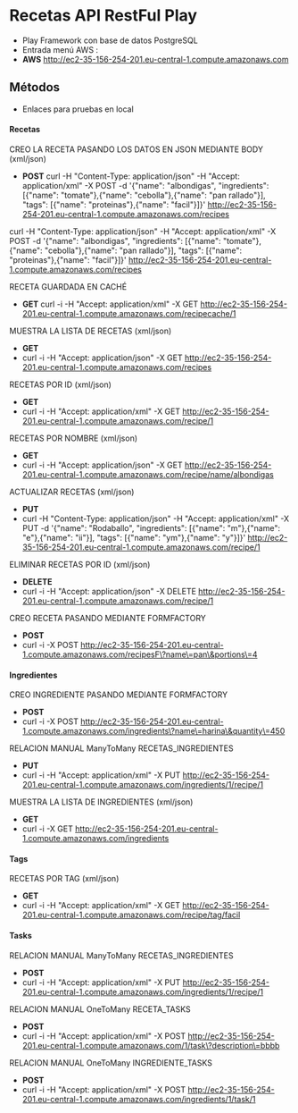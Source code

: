 # Recetas API RestFul Play

-	Play Framework con base de datos PostgreSQL
-	Entrada menú AWS :
-	**AWS** http://ec2-35-156-254-201.eu-central-1.compute.amazonaws.com

## Métodos

-	Enlaces para pruebas en local

#### Recetas

CREO LA RECETA PASANDO LOS DATOS EN JSON MEDIANTE BODY (xml/json)
-	**POST** curl -H "Content-Type: application/json" -H "Accept: application/xml" -X POST -d '{"name": "albondigas", "ingredients": [{"name": "tomate"},{"name": "cebolla"},{"name": "pan rallado"}], "tags": [{"name": "proteinas"},{"name": "facil"}]}' http://ec2-35-156-254-201.eu-central-1.compute.amazonaws.com/recipes

curl -H "Content-Type: application/json" -H "Accept: application/xml" -X POST -d '{"name": "albondigas", "ingredients": [{"name": "tomate"},{"name": "cebolla"},{"name": "pan rallado"}], "tags": [{"name": "proteinas"},{"name": "facil"}]}' http://ec2-35-156-254-201.eu-central-1.compute.amazonaws.com/recipes

RECETA GUARDADA EN CACHÉ
-	**GET** curl -i -H "Accept: application/xml" -X GET http://ec2-35-156-254-201.eu-central-1.compute.amazonaws.com/recipecache/1

MUESTRA LA LISTA DE RECETAS (xml/json)
-	**GET**
-	 curl -i -H "Accept: application/json" -X GET http://ec2-35-156-254-201.eu-central-1.compute.amazonaws.com/recipes

RECETAS POR ID (xml/json)
-	**GET**
-	curl -i -H "Accept: application/xml" -X GET http://ec2-35-156-254-201.eu-central-1.compute.amazonaws.com/recipe/1

RECETAS POR NOMBRE (xml/json)
-	**GET**
-	curl -i -H "Accept: application/json" -X GET http://ec2-35-156-254-201.eu-central-1.compute.amazonaws.com/recipe/name/albondigas

ACTUALIZAR RECETAS (xml/json)
-	**PUT**
-	curl -H "Content-Type: application/json" -H "Accept: application/xml" -X PUT -d '{"name": "Rodaballo", "ingredients": [{"name": "m"},{"name": "e"},{"name": "ii"}], "tags": [{"name": "ym"},{"name": "y"}]}' http://ec2-35-156-254-201.eu-central-1.compute.amazonaws.com/recipe/1

ELIMINAR RECETAS POR ID (xml/json)
-	**DELETE**
-	curl -i -H "Accept: application/json" -X DELETE http://ec2-35-156-254-201.eu-central-1.compute.amazonaws.com/recipe/1

CREO RECETA PASANDO MEDIANTE FORMFACTORY
-	**POST**
-	curl -i -X POST http://ec2-35-156-254-201.eu-central-1.compute.amazonaws.com/recipesF\?name\=pan\&portions\=4

#### Ingredientes

CREO INGREDIENTE PASANDO MEDIANTE FORMFACTORY
-	**POST**
-	curl -i -X POST http://ec2-35-156-254-201.eu-central-1.compute.amazonaws.com/ingredients\?name\=harina\&quantity\=450

RELACION MANUAL ManyToMany RECETAS_INGREDIENTES
- **PUT**
-	curl -i -H "Accept: application/xml" -X PUT http://ec2-35-156-254-201.eu-central-1.compute.amazonaws.com/ingredients/1/recipe/1

MUESTRA LA LISTA DE INGREDIENTES (xml/json)
-	**GET**
-	curl -i -X GET http://ec2-35-156-254-201.eu-central-1.compute.amazonaws.com/ingredients

#### Tags

RECETAS POR TAG (xml/json)
-	**GET**
-	curl -i -H "Accept: application/xml" -X GET http://ec2-35-156-254-201.eu-central-1.compute.amazonaws.com/recipe/tag/facil


#### Tasks

RELACION MANUAL ManyToMany RECETAS_INGREDIENTES
-	**POST**
-	curl -i -H "Accept: application/xml" -X PUT http://ec2-35-156-254-201.eu-central-1.compute.amazonaws.com/ingredients/1/recipe/1

RELACION MANUAL OneToMany RECETA_TASKS
-	**POST**
-	curl -i -H "Accept: application/xml" -X POST http://ec2-35-156-254-201.eu-central-1.compute.amazonaws.com/1/task\?description\=bbbb

RELACION MANUAL OneToMany INGREDIENTE_TASKS
-	**POST**
-	curl -i -H "Accept: application/xml" -X POST http://ec2-35-156-254-201.eu-central-1.compute.amazonaws.com/ingredients/1/task/1



